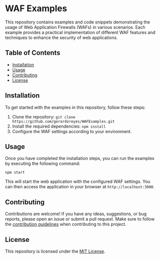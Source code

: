# WAF Examples

This repository contains examples and code snippets demonstrating the usage of Web Application Firewalls (WAFs) in various scenarios. Each example provides a practical implementation of different WAF features and techniques to enhance the security of web applications.

## Table of Contents

- [Installation](#installation)
- [Usage](#usage)
- [Contributing](#contributing)
- [License](#license)

## Installation

To get started with the examples in this repository, follow these steps:

1. Clone the repository: `git clone https://github.com/gerardoreyes/WAFExamples.git`
2. Install the required dependencies: `npm install`
3. Configure the WAF settings according to your environment.

## Usage

Once you have completed the installation steps, you can run the examples by executing the following command:

```
npm start
```

This will start the web application with the configured WAF settings. You can then access the application in your browser at `http://localhost:3000`.

## Contributing

Contributions are welcome! If you have any ideas, suggestions, or bug reports, please open an issue or submit a pull request. Make sure to follow the [contribution guidelines](CONTRIBUTING.md) when contributing to this project.

## License

This repository is licensed under the [MIT License](LICENSE).
